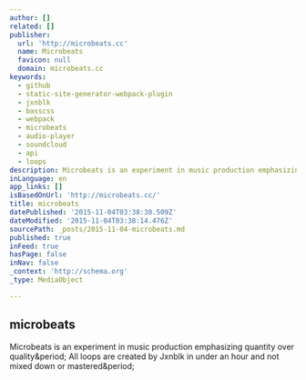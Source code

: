 ```yaml
---
author: []
related: []
publisher:
  url: 'http://microbeats.cc'
  name: Microbeats
  favicon: null
  domain: microbeats.cc
keywords:
  - github
  - static-site-generator-webpack-plugin
  - jxnblk
  - basscss
  - webpack
  - microbeats
  - audio-player
  - soundcloud
  - api
  - loops
description: Microbeats is an experiment in music production emphasizing quantity over quality. All loops are created by Jxnblk in under an hour and not mixed down or mastered.
inLanguage: en
app_links: []
isBasedOnUrl: 'http://microbeats.cc/'
title: microbeats
datePublished: '2015-11-04T03:38:30.509Z'
dateModified: '2015-11-04T03:38:14.476Z'
sourcePath: _posts/2015-11-04-microbeats.md
published: true
inFeed: true
hasPage: false
inNav: false
_context: 'http://schema.org'
_type: MediaObject

---
```

<article style=""><h1>microbeats</h1><p>Microbeats is an experiment in music production emphasizing quantity over quality&amp;period; All loops are created by Jxnblk in under an hour and not mixed down or mastered&amp;period;</p></article>